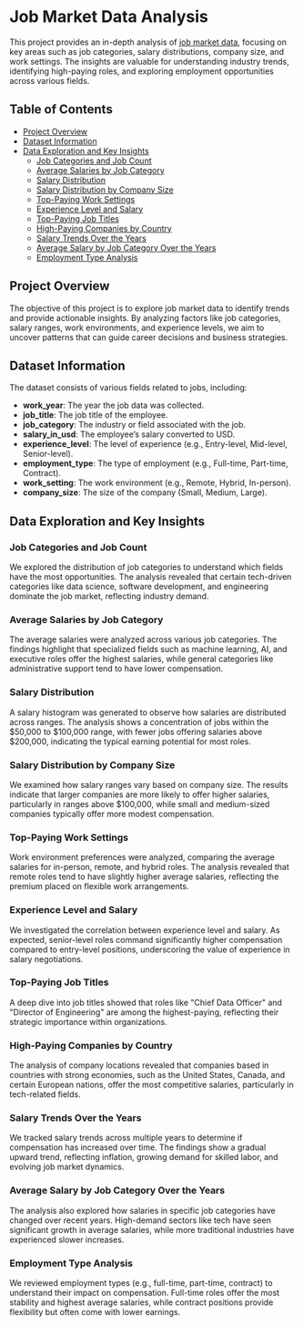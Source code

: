 # Job Market Data Analysis

This project provides an in-depth analysis of [job market data](datajobs.csv), focusing on key areas such as job categories, salary distributions, company size, and work settings. The insights are valuable for understanding industry trends, identifying high-paying roles, and exploring employment opportunities across various fields.

## Table of Contents

- [Project Overview](#project-overview)
- [Dataset Information](#dataset-information)
- [Data Exploration and Key Insights](#data-exploration-and-key-insights)
  - [Job Categories and Job Count](#job-categories-and-job-count)
  - [Average Salaries by Job Category](#average-salaries-by-job-category)
  - [Salary Distribution](#salary-distribution)
  - [Salary Distribution by Company Size](#salary-distribution-by-company-size)
  - [Top-Paying Work Settings](#top-paying-work-settings)
  - [Experience Level and Salary](#experience-level-and-salary)
  - [Top-Paying Job Titles](#top-paying-job-titles)
  - [High-Paying Companies by Country](#high-paying-companies-by-country)
  - [Salary Trends Over the Years](#salary-trends-over-the-years)
  - [Average Salary by Job Category Over the Years](#average-salary-by-job-category-over-the-years)
  - [Employment Type Analysis](#employment-type-analysis)

## Project Overview

The objective of this project is to explore job market data to identify trends and provide actionable insights. By analyzing factors like job categories, salary ranges, work environments, and experience levels, we aim to uncover patterns that can guide career decisions and business strategies.

## Dataset Information

The dataset consists of various fields related to jobs, including:
- **work_year**: The year the job data was collected.
- **job_title**: The job title of the employee.
- **job_category**: The industry or field associated with the job.
- **salary_in_usd**: The employee’s salary converted to USD.
- **experience_level**: The level of experience (e.g., Entry-level, Mid-level, Senior-level).
- **employment_type**: The type of employment (e.g., Full-time, Part-time, Contract).
- **work_setting**: The work environment (e.g., Remote, Hybrid, In-person).
- **company_size**: The size of the company (Small, Medium, Large).

## Data Exploration and Key Insights

### Job Categories and Job Count

We explored the distribution of job categories to understand which fields have the most opportunities. The analysis revealed that certain tech-driven categories like data science, software development, and engineering dominate the job market, reflecting industry demand.

### Average Salaries by Job Category

The average salaries were analyzed across various job categories. The findings highlight that specialized fields such as machine learning, AI, and executive roles offer the highest salaries, while general categories like administrative support tend to have lower compensation.

### Salary Distribution

A salary histogram was generated to observe how salaries are distributed across ranges. The analysis shows a concentration of jobs within the $50,000 to $100,000 range, with fewer jobs offering salaries above $200,000, indicating the typical earning potential for most roles.

### Salary Distribution by Company Size

We examined how salary ranges vary based on company size. The results indicate that larger companies are more likely to offer higher salaries, particularly in ranges above $100,000, while small and medium-sized companies typically offer more modest compensation.

### Top-Paying Work Settings

Work environment preferences were analyzed, comparing the average salaries for in-person, remote, and hybrid roles. The analysis revealed that remote roles tend to have slightly higher average salaries, reflecting the premium placed on flexible work arrangements.

### Experience Level and Salary

We investigated the correlation between experience level and salary. As expected, senior-level roles command significantly higher compensation compared to entry-level positions, underscoring the value of experience in salary negotiations.

### Top-Paying Job Titles

A deep dive into job titles showed that roles like "Chief Data Officer" and "Director of Engineering" are among the highest-paying, reflecting their strategic importance within organizations.

### High-Paying Companies by Country

The analysis of company locations revealed that companies based in countries with strong economies, such as the United States, Canada, and certain European nations, offer the most competitive salaries, particularly in tech-related fields.

### Salary Trends Over the Years

We tracked salary trends across multiple years to determine if compensation has increased over time. The findings show a gradual upward trend, reflecting inflation, growing demand for skilled labor, and evolving job market dynamics.

### Average Salary by Job Category Over the Years

The analysis also explored how salaries in specific job categories have changed over recent years. High-demand sectors like tech have seen significant growth in average salaries, while more traditional industries have experienced slower increases.

### Employment Type Analysis

We reviewed employment types (e.g., full-time, part-time, contract) to understand their impact on compensation. Full-time roles offer the most stability and highest average salaries, while contract positions provide flexibility but often come with lower earnings.